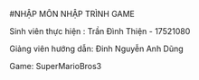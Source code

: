 #NHẬP MÔN NHẬP TRÌNH GAME

Sinh viên thực hiện : Trần Đình Thiện - 17521080

Giảng viên hướng dẫn: Đinh Nguyễn Anh Dũng

Game: SuperMarioBros3